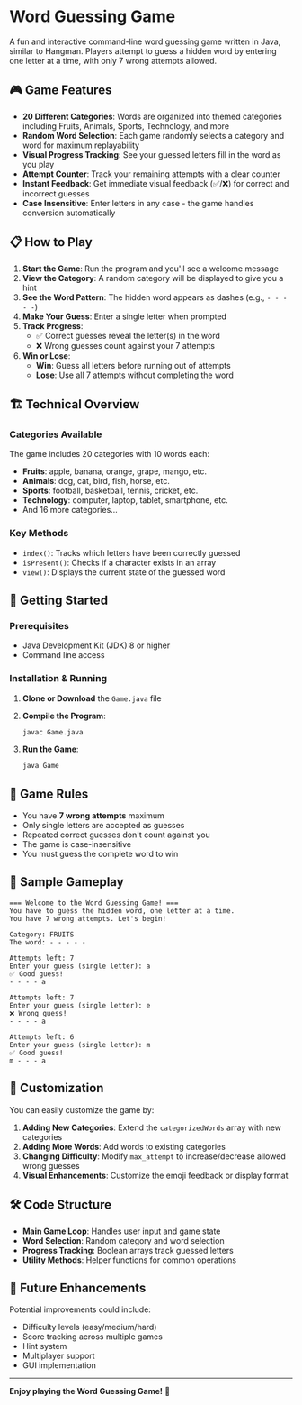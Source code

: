 # Word Guessing Game

A fun and interactive command-line word guessing game written in Java, similar to Hangman. Players attempt to guess a hidden word by entering one letter at a time, with only 7 wrong attempts allowed.

## 🎮 Game Features

- **20 Different Categories**: Words are organized into themed categories including Fruits, Animals, Sports, Technology, and more
- **Random Word Selection**: Each game randomly selects a category and word for maximum replayability  
- **Visual Progress Tracking**: See your guessed letters fill in the word as you play
- **Attempt Counter**: Track your remaining attempts with a clear counter
- **Instant Feedback**: Get immediate visual feedback (✅/❌) for correct and incorrect guesses
- **Case Insensitive**: Enter letters in any case - the game handles conversion automatically

## 📋 How to Play

1. **Start the Game**: Run the program and you'll see a welcome message
2. **View the Category**: A random category will be displayed to give you a hint
3. **See the Word Pattern**: The hidden word appears as dashes (e.g., `- - - - -`)
4. **Make Your Guess**: Enter a single letter when prompted
5. **Track Progress**: 
   - ✅ Correct guesses reveal the letter(s) in the word
   - ❌ Wrong guesses count against your 7 attempts
6. **Win or Lose**:
   - **Win**: Guess all letters before running out of attempts
   - **Lose**: Use all 7 attempts without completing the word

## 🏗️ Technical Overview

### Categories Available
The game includes 20 categories with 10 words each:
- **Fruits**: apple, banana, orange, grape, mango, etc.
- **Animals**: dog, cat, bird, fish, horse, etc.
- **Sports**: football, basketball, tennis, cricket, etc.
- **Technology**: computer, laptop, tablet, smartphone, etc.
- And 16 more categories...

### Key Methods
- `index()`: Tracks which letters have been correctly guessed
- `isPresent()`: Checks if a character exists in an array
- `view()`: Displays the current state of the guessed word

## 🚀 Getting Started

### Prerequisites
- Java Development Kit (JDK) 8 or higher
- Command line access

### Installation & Running

1. **Clone or Download** the `Game.java` file

2. **Compile the Program**:
   ```bash
   javac Game.java
   ```

3. **Run the Game**:
   ```bash
   java Game
   ```

## 🎯 Game Rules

- You have **7 wrong attempts** maximum
- Only single letters are accepted as guesses
- Repeated correct guesses don't count against you
- The game is case-insensitive
- You must guess the complete word to win

## 📸 Sample Gameplay

```
=== Welcome to the Word Guessing Game! ===
You have to guess the hidden word, one letter at a time.
You have 7 wrong attempts. Let's begin!

Category: FRUITS
The word: - - - - -

Attempts left: 7
Enter your guess (single letter): a
✅ Good guess!
- - - - a

Attempts left: 7
Enter your guess (single letter): e
❌ Wrong guess!
- - - - a

Attempts left: 6
Enter your guess (single letter): m
✅ Good guess!
m - - - a
```

## 🔧 Customization

You can easily customize the game by:

1. **Adding New Categories**: Extend the `categorizedWords` array with new categories
2. **Adding More Words**: Add words to existing categories
3. **Changing Difficulty**: Modify `max_attempt` to increase/decrease allowed wrong guesses
4. **Visual Enhancements**: Customize the emoji feedback or display format

## 🛠️ Code Structure

- **Main Game Loop**: Handles user input and game state
- **Word Selection**: Random category and word selection
- **Progress Tracking**: Boolean arrays track guessed letters
- **Utility Methods**: Helper functions for common operations

## 📝 Future Enhancements

Potential improvements could include:
- Difficulty levels (easy/medium/hard)
- Score tracking across multiple games
- Hint system
- Multiplayer support
- GUI implementation

---

**Enjoy playing the Word Guessing Game!** 🎉
